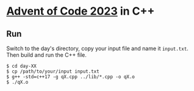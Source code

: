 # [Advent of Code 2023](https://adventofcode.com/2023) in C++

## Run
Switch to the day's directory, copy your input file and name it `input.txt`. Then build and run the C++ file.

```
$ cd day-XX
$ cp /path/to/your/input input.txt
$ g++ -std=c++17 -g qX.cpp ../lib/*.cpp -o qX.o
$ ./qX.o
```